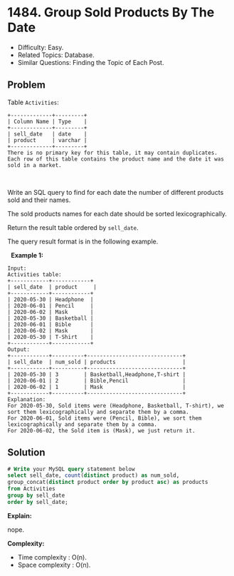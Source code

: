 # 1484. Group Sold Products By The Date

- Difficulty: Easy.
- Related Topics: Database.
- Similar Questions: Finding the Topic of Each Post.

## Problem

Table ```Activities```:

```
+-------------+---------+
| Column Name | Type    |
+-------------+---------+
| sell_date   | date    |
| product     | varchar |
+-------------+---------+
There is no primary key for this table, it may contain duplicates.
Each row of this table contains the product name and the date it was sold in a market.
```

 

Write an SQL query to find for each date the number of different products sold and their names.

The sold products names for each date should be sorted lexicographically.

Return the result table ordered by ```sell_date```.

The query result format is in the following example.

 
**Example 1:**

```
Input: 
Activities table:
+------------+------------+
| sell_date  | product     |
+------------+------------+
| 2020-05-30 | Headphone  |
| 2020-06-01 | Pencil     |
| 2020-06-02 | Mask       |
| 2020-05-30 | Basketball |
| 2020-06-01 | Bible      |
| 2020-06-02 | Mask       |
| 2020-05-30 | T-Shirt    |
+------------+------------+
Output: 
+------------+----------+------------------------------+
| sell_date  | num_sold | products                     |
+------------+----------+------------------------------+
| 2020-05-30 | 3        | Basketball,Headphone,T-shirt |
| 2020-06-01 | 2        | Bible,Pencil                 |
| 2020-06-02 | 1        | Mask                         |
+------------+----------+------------------------------+
Explanation: 
For 2020-05-30, Sold items were (Headphone, Basketball, T-shirt), we sort them lexicographically and separate them by a comma.
For 2020-06-01, Sold items were (Pencil, Bible), we sort them lexicographically and separate them by a comma.
For 2020-06-02, the Sold item is (Mask), we just return it.
```


## Solution

```sql
# Write your MySQL query statement below
select sell_date, count(distinct product) as num_sold,
group_concat(distinct product order by product asc) as products
from Activities
group by sell_date
order by sell_date;
```

**Explain:**

nope.

**Complexity:**

* Time complexity : O(n).
* Space complexity : O(n).
